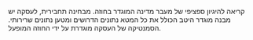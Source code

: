 קריאה להיגיון ספציפי של מעבר מדינה המוגדר בחוזה. מבחינה תחבירית, לעסקה יש מבנה מוגדר היטב הכולל את כל המטא נתונים הדרושים ומטען נתונים שרירותי. הסמנטיקה של העסקה מוגדרת על ידי החוזה המופעל.